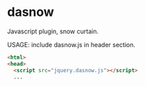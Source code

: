 dasnow
=============

Javascript plugin, snow curtain.


USAGE: include dasnow.js in header section.
```html
<html>
<head>
  <script src="jquery.dasnow.js"></script>
  ...
```
